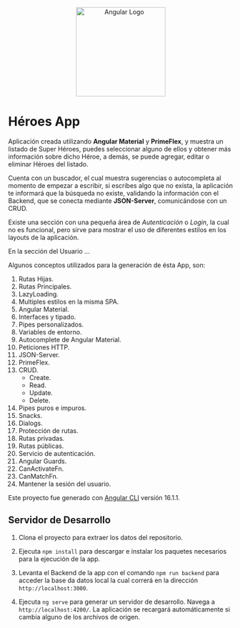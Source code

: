 <p align="center">
  <a href="https://www.angular.io/" target="blank"><img src="https://angular.io/assets/images/logos/angular/angular.svg" width="200" alt="Angular Logo"/></a>
</p>

# Héroes App

Aplicación creada utilizando **Angular Material** y **PrimeFlex**, y muestra un listado de Super Héroes, puedes seleccionar alguno de ellos y obtener más información sobre dicho Héroe, a demás, se puede agregar, editar o eliminar Héroes del listado.

Cuenta con un buscador, el cual muestra sugerencias o autocompleta al momento de empezar a escribir, si escribes algo que no exista, la aplicación te informará que la búsqueda no existe, validando la información con el Backend, que se conecta mediante **JSON-Server**, comunicándose con un CRUD.

Existe una sección con una pequeña área de *Autenticación* o *Login*, la cual no es funcional, pero sirve para mostrar el uso de diferentes estilos en los layouts de la aplicación.

En la sección del Usuario ...



Algunos conceptos utilizados para la generación de ésta App, son:

1. Rutas Hijas.
2. Rutas Principales.
3. LazyLoading.
4. Multiples estilos en la misma SPA.
5. Angular Material.
6. Interfaces y tipado.
7. Pipes personalizados.
8. Variables de entorno.
9. Autocomplete de Angular Material.
10. Peticiones HTTP.
11. JSON-Server.
12. PrimeFlex.
13. CRUD.
     - Create.
     - Read.
     - Update.
     - Delete.
14. Pipes puros e impuros.
15. Snacks.
16. Dialogs.
18. Protección de rutas.
19. Rutas privadas.
20. Rutas públicas.
21. Servicio de autenticación.
22. Angular Guards.
23. CanActivateFn.
24. CanMatchFn.
25. Mantener la sesión del usuario.

Este proyecto fue generado con [Angular CLI](https://github.com/angular/angular-cli) versión 16.1.1.

## Servidor de Desarrollo

1. Clona el proyecto para extraer los datos del repositorio.

2. Ejecuta `npm install` para descargar e instalar los paquetes necesarios para la ejecución de la app.

3. Levanta el Backend de la app con el comando `npm run backend` para acceder la base da datos local la cual correrá en la dirección `http://localhost:3000`.

4. Ejecuta `ng serve` para generar un servidor de desarrollo. Navega a `http://localhost:4200/`. La aplicación se recargará automáticamente si cambia alguno de los archivos de origen.

